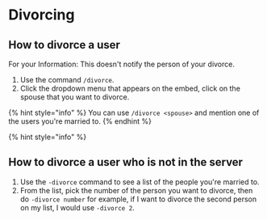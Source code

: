 # Divorcing

## How to divorce a user

For your Information: This doesn't notify the person of your divorce.

1. Use the command `/divorce`.
2. Click the dropdown menu that appears on the embed, click on the spouse that you want to divorce.

{% hint style="info" %}
You can use `/divorce <spouse>` and mention one of the users you're married to.
{% endhint %}

{% hint style="info" %}

## How to divorce a user who is not in the server

1. Use the `-divorce` command to see a list of the people you're married to.
2. From the list, pick the number of the person you want to divorce, then do `-divorce number` for example, if I want to divorce the second person on my list, I would use `-divorce 2`.